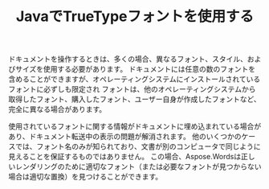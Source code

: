 ﻿---
title: JavaでTrueTypeフォントを使用する
second_title: Aspose.WordsのためのJava
articleTitle: TrueTypeフォントの使用
linktitle: TrueTypeフォントの使用
description: "JavaにAspose.Wordsを使用して正しいレンダリングを行うために、必要なフォントが見つからない場合に適切なフォントまたはその適切な置換を見つける方法。"
type: docs
weight: 20
url: /ja/java/using-truetype-fonts/
timestamp: 2024-01-27-14-07-04
---

ドキュメントを操作するときは、多くの場合、異なるフォント、スタイル、およびサイズを使用する必要があります。 ドキュメントには任意の数のフォントを含めることができますが、オペレーティングシステムにインストールされているフォントに必ずしも限定され フォントは、他のオペレーティングシステムから取得したフォント、購入したフォント、ユーザー自身が作成したフォントなど、完全に異なる場合があります。

使用されているフォントに関する情報がドキュメントに埋め込まれている場合があり、ドキュメント転送中の表示の問題が解消されます。 他のいくつかのケースでは、フォント名のみが知られており、文書が別のコンピュータで同じように見えることを保証するものではありません。 この場合、Aspose.Wordsは正しいレンダリングのために適切なフォント（または必要なフォントが見つからない場合は適切な置換）を見つけることができます。
